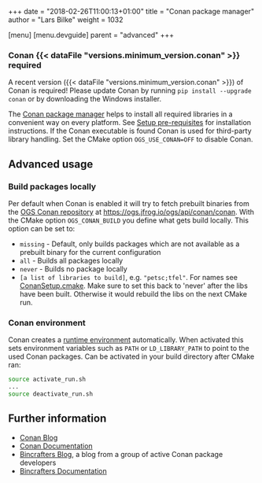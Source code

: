 +++
date = "2018-02-26T11:00:13+01:00"
title = "Conan package manager"
author = "Lars Bilke"
weight = 1032

[menu]
  [menu.devguide]
    parent = "advanced"
+++

<div class='note'>

### <i class="far fa-exclamation-triangle"></i> Conan {{< dataFile "versions.minimum_version.conan" >}} required

A recent version ({{< dataFile "versions.minimum_version.conan" >}}) of Conan is required! Please update Conan by running `pip install --upgrade conan` or by downloading the Windows installer.
</div>

The [Conan package manager](https://www.conan.io) helps to install all required libraries in a convenient way on every platform. See [Setup pre-requisites](../../getting-started/prerequisites) for installation instructions. If the Conan executable is found Conan is used for third-party library handling. Set the CMake option `OGS_USE_CONAN=OFF` to disable Conan.

## Advanced usage

### Build packages locally

Per default when Conan is enabled it will try to fetch prebuilt binaries from the [OGS Conan repository](https://ogs.jfrog.io/ogs/conan/) at <https://ogs.jfrog.io/ogs/api/conan/conan>. With the CMake option `OGS_CONAN_BUILD` you define what gets build locally. This option can be set to:

- `missing` - Default, only builds packages which are not available as a prebuilt binary for the current configuration
- `all` - Builds all packages locally
- `never` - Builds no package locally
- `[a list of libraries to build]`, e.g. `"petsc;tfel"`. For names see [ConanSetup.cmake](https://gitlab.opengeosys.org/ogs/ogs/-/blob/master/scripts/cmake/ConanSetup.cmake). Make sure to set this back to 'never' after the libs have been built. Otherwise it would rebuild the libs on the next CMake run.

### Conan environment

Conan creates a [runtime environment](https://docs.conan.io/en/latest/mastering/virtualenv.html#virtualrunenv-generator) automatically. When activated this sets environment variables such as `PATH` or `LD_LIBRARY_PATH` to point to the used Conan packages. Can be activated in your build directory after CMake ran:

```bash
source activate_run.sh
...
source deactivate_run.sh
```

## Further information

- [Conan Blog](https://blog.conan.io)
- [Conan Documentation](https://docs.conan.io/en/latest/)
- [Bincrafters Blog](https://bincrafters.github.io/tag/conan/), a blog from a group of active Conan package developers
- [Bincrafters Documentation](https://bincrafters.readthedocs.io/en/latest/introduction_to_conan.html)
